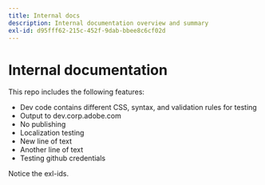 ```yaml
---
title: Internal docs
description: Internal documentation overview and summary
exl-id: d95fff62-215c-452f-9dab-bbee8c6cf02d
---
```

# Internal documentation

This repo includes the following features:

* Dev code contains different CSS, syntax, and validation rules for testing
* Output to dev.corp.adobe.com
* No publishing
* Localization testing
* New line of text
* Another line of text
* Testing github credentials

Notice the exl-ids.

